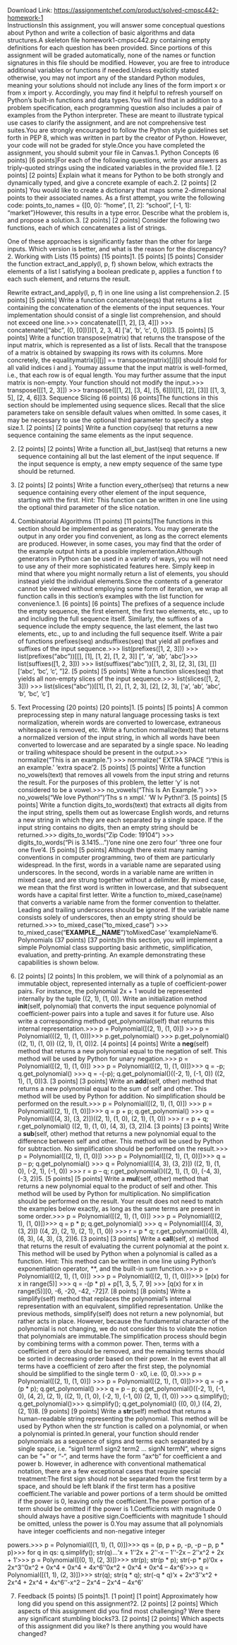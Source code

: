 Download Link: https://assignmentchef.com/product/solved-cmpsc442-homework-1
<br>
InstructionsIn this assignment, you will answer some conceptual questions about Python and write a collection of basic algorithms and data structures.A skeleton file homework1-cmpsc442.py containing empty definitions for each question has been provided. Since portions of this assignment will be graded automatically, none of the names or function signatures in this file should be modified. However, you are free to introduce additional variables or functions if needed.Unless explicitly stated otherwise, you may not import any of the standard Python modules, meaning your solutions should not include any lines of the form import x or from x import y. Accordingly, you may find it helpful to refresh yourself on Python’s built-in functions and data types.You will find that in addition to a problem specification, each programming question also includes a pair of examples from the Python interpreter. These are meant to illustrate typical use cases to clarify the assignment, and are not comprehensive test suites.You are strongly encouraged to follow the Python style guidelines set forth in PEP 8, which was written in part by the creator of Python. However, your code will not be graded for style.Once you have completed the assignment, you should submit your file in Canvas.1. Python Concepts (6 points) [6 points]For each of the following questions, write your answers as triply-quoted strings using the indicated variables in the provided file.1. [2 points] [2 points] Explain what it means for Python to be both strongly and dynamically typed, and give a concrete example of each.2. [2 points] [2 points] You would like to create a dictionary that maps some 2-dimensional points to their associated names. As a first attempt, you write the following code: points_to_names = {[0, 0]: “home”, [1, 2]: “school”, [-1, 1]: “market”}However, this results in a type error. Describe what the problem is, and propose a solution.3. [2 points] [2 points] Consider the following two functions, each of which concatenates a list of strings.

One of these approaches is significantly faster than the other for large inputs. Which version is better, and what is the reason for the discrepancy?2. Working with Lists (15 points) [15 points]1. [5 points] [5 points] Consider the function extract_and_apply(l, p, f) shown below, which extracts the elements of a list l satisfying a boolean predicate p, applies a function f to each such element, and returns the result.

Rewrite extract_and_apply(l, p, f) in one line using a list comprehension.2. [5 points] [5 points] Write a function concatenate(seqs) that returns a list containing the concatenation of the elements of the input sequences. Your implementation should consist of a single list comprehension, and should not exceed one line.&gt;&gt;&gt; concatenate([[1, 2], [3, 4]]) &gt;&gt;&gt; concatenate([“abc”, (0, [0])])[1, 2, 3, 4] [‘a’, ‘b’, ‘c’, 0, [0]]3. [5 points] [5 points] Write a function transpose(matrix) that returns the transpose of the input matrix, which is represented as a list of lists. Recall that the transpose of a matrix is obtained by swapping its rows with its columns. More concretely, the equalitymatrix[i][j] == transpose(matrix)[j][i] should hold for all valid indices i and j. Youmay assume that the input matrix is well-formed, i.e., that each row is of equal length. You may further assume that the input matrix is non-empty. Your function should not modify the input.&gt;&gt;&gt; transpose([[1, 2, 3]]) &gt;&gt;&gt; transpose([[1, 2], [3, 4], [5, 6]])[[1], [2], [3]] [[1, 3, 5], [2, 4, 6]]3. Sequence Slicing (6 points) [6 points]The functions in this section should be implemented using sequence slices. Recall that the slice parameters take on sensible default values when omitted. In some cases, it may be necessary to use the optional third parameter to specify a step size.1. [2 points] [2 points] Write a function copy(seq) that returns a new sequence containing the same elements as the input sequence.

2. [2 points] [2 points] Write a function all_but_last(seq) that returns a new sequence containing all but the last element of the input sequence. If the input sequence is empty, a new empty sequence of the same type should be returned.

3. [2 points] [2 points] Write a function every_other(seq) that returns a new sequence containing every other element of the input sequence, starting with the first. Hint: This function can be written in one line using the optional third parameter of the slice notation.

4. Combinatorial Algorithms (11 points) [11 points]The functions in this section should be implemented as generators. You may generate the output in any order you find convenient, as long as the correct elements are produced. However, in some cases, you may find that the order of the example output hints at a possible implementation.Although generators in Python can be used in a variety of ways, you will not need to use any of their more sophisticated features here. Simply keep in mind that where you might normally return a list of elements, you should instead yield the individual elements.Since the contents of a generator cannot be viewed without employing some form of iteration, we wrap all function calls in this section’s examples with the list function for convenience.1. [6 points] [6 points] The prefixes of a sequence include the empty sequence, the first element, the first two elements, etc., up to and including the full sequence itself. Similarly, the suffixes of a sequence include the empty sequence, the last element, the last two elements, etc., up to and including the full sequence itself. Write a pair of functions prefixes(seq) andsuffixes(seq) that yield all prefixes and suffixes of the input sequence.&gt;&gt;&gt; list(prefixes([1, 2, 3])) &gt;&gt;&gt; list(prefixes(“abc”))[[], [1], [1, 2], [1, 2, 3]] [”, ‘a’, ‘ab’, ‘abc’]&gt;&gt;&gt; list(suffixes([1, 2, 3])) &gt;&gt;&gt; list(suffixes(“abc”))[[1, 2, 3], [2, 3], [3], []] [‘abc’, ‘bc’, ‘c’, ”]2. [5 points] [5 points] Write a function slices(seq) that yields all non-empty slices of the input sequence.&gt;&gt;&gt; list(slices([1, 2, 3])) &gt;&gt;&gt; list(slices(“abc”))[[1], [1, 2], [1, 2, 3], [2], [2, 3], [‘a’, ‘ab’, ‘abc’, ‘b’, ‘bc’, ‘c’]

5. Text Processing (20 points) [20 points]1. [5 points] [5 points] A common preprocessing step in many natural language processing tasks is text normalization, wherein words are converted to lowercase, extraneous whitespace is removed, etc. Write a function normalize(text) that returns a normalized version of the input string, in which all words have been converted to lowercase and are separated by a single space. No leading or trailing whitespace should be present in the output.&gt;&gt;&gt; normalize(“This is an example.”) &gt;&gt;&gt; normalize(” EXTRA SPACE “)‘this is an example.’ ‘extra space’2. [5 points] [5 points] Write a function no_vowels(text) that removes all vowels from the input string and returns the result. For the purposes of this problem, the letter ‘y’ is not considered to be a vowel.&gt;&gt;&gt; no_vowels(“This Is An Example.”) &gt;&gt;&gt; no_vowels(“We love Python!”)‘Ths s n xmpl.’ ‘W lv Pythn!’3. [5 points] [5 points] Write a function digits_to_words(text) that extracts all digits from the input string, spells them out as lowercase English words, and returns a new string in which they are each separated by a single space. If the input string contains no digits, then an empty string should be returned.&gt;&gt;&gt; digits_to_words(“Zip Code: 19104”) &gt;&gt;&gt; digits_to_words(“Pi is 3.1415…”)‘one nine one zero four’ ‘three one four one five’4. [5 points] [5 points] Although there exist many naming conventions in computer programming, two of them are particularly widespread. In the first, words in a variable name are separated using underscores. In the second, words in a variable name are written in mixed case, and are strung together without a delimiter. By mixed case, we mean that the first word is written in lowercase, and that subsequent words have a capital first letter. Write a function to_mixed_case(name) that converts a variable name from the former convention to thelatter. Leading and trailing underscores should be ignored. If the variable name consists solely of underscores, then an empty string should be returned.&gt;&gt;&gt; to_mixed_case(“to_mixed_case”) &gt;&gt;&gt; to_mixed_case(“__EXAMPLE__NAME__”)‘toMixedCase’ ‘exampleName’6. Polynomials (37 points) [37 points]In this section, you will implement a simple Polynomial class supporting basic arithmetic, simplification, evaluation, and pretty-printing. An example demonstrating these capabilities is shown below.

1. [2 points] [2 points] In this problem, we will think of a polynomial as an immutable object, represented internally as a tuple of coefficient-power pairs. For instance, the polynomial 2x + 1 would be represented internally by the tuple ((2, 1), (1, 0)). Write an initialization method __init__(self, polynomial) that converts the input sequence polynomial of coefficient-power pairs into a tuple and saves it for future use. Also write a corresponding method get_polynomial(self) that returns this internal representation.&gt;&gt;&gt; p = Polynomial([(2, 1), (1, 0)]) &gt;&gt;&gt; p = Polynomial(((2, 1), (1, 0)))&gt;&gt;&gt; p.get_polynomial() &gt;&gt;&gt; p.get_polynomial()((2, 1), (1, 0)) ((2, 1), (1, 0))2. [4 points] [4 points] Write a __neg__(self) method that returns a new polynomial equal to the negation of self. This method will be used by Python for unary negation.&gt;&gt;&gt; p = Polynomial([(2, 1), (1, 0)]) &gt;&gt;&gt; p = Polynomial([(2, 1), (1, 0)])&gt;&gt;&gt; q = -p; q.get_polynomial() &gt;&gt;&gt; q = -(-p); q.get_polynomial()((-2, 1), (-1, 0)) ((2, 1), (1, 0))3. [3 points] [3 points] Write an __add__(self, other) method that returns a new polynomial equal to the sum of self and other. This method will be used by Python for addition. No simplification should be performed on the result.&gt;&gt;&gt; p = Polynomial([(2, 1), (1, 0)]) &gt;&gt;&gt; p = Polynomial([(2, 1), (1, 0)])&gt;&gt;&gt; q = p + p; q.get_polynomial() &gt;&gt;&gt; q = Polynomial([(4, 3), (3, 2)])((2, 1), (1, 0), (2, 1), (1, 0)) &gt;&gt;&gt; r = p + q; r.get_polynomial() ((2, 1), (1, 0), (4, 3), (3, 2))4. [3 points] [3 points] Write a __sub__(self, other) method that returns a new polynomial equal to the difference between self and other. This method will be used by Python for subtraction. No simplification should be performed on the result.&gt;&gt;&gt; p = Polynomial([(2, 1), (1, 0)]) &gt;&gt;&gt; p = Polynomial([(2, 1), (1, 0)])&gt;&gt;&gt; q = p – p; q.get_polynomial() &gt;&gt;&gt; q = Polynomial([(4, 3), (3, 2)]) ((2, 1), (1, 0), (-2, 1), (-1, 0)) &gt;&gt;&gt; r = p – q; r.get_polynomial()((2, 1), (1, 0), (-4, 3), (-3, 2))5. [5 points] [5 points] Write a __mul__(self, other) method that returns a new polynomial equal to the product of self and other. This method will be used by Python for multiplication. No simplification should be performed on the result. Your result does not need to match the examples below exactly, as long as the same terms are present in some order.&gt;&gt;&gt; p = Polynomial([(2, 1), (1, 0)]) &gt;&gt;&gt; p = Polynomial([(2, 1), (1, 0)])&gt;&gt;&gt; q = p * p; q.get_polynomial() &gt;&gt;&gt; q = Polynomial([(4, 3), (3, 2)]) ((4, 2), (2, 1), (2, 1), (1, 0)) &gt;&gt;&gt; r = p * q; r.get_polynomial()((8, 4), (6, 3), (4, 3), (3, 2))6. [3 points] [3 points] Write a __call__(self, x) method that returns the result of evaluating the current polynomial at the point x. This method will be used by Python when a polynomial is called as a function. Hint: This method can be written in one line using Python’s exponentiation operator, **, and the built-in sum function.&gt;&gt;&gt; p = Polynomial([(2, 1), (1, 0)]) &gt;&gt;&gt; p = Polynomial([(2, 1), (1, 0)])&gt;&gt;&gt; [p(x) for x in range(5)] &gt;&gt;&gt; q = -(p * p) + p[1, 3, 5, 7, 9] &gt;&gt;&gt; [q(x) for x in range(5)][0, -6, -20, -42, -72]7. [8 points] [8 points] Write a simplify(self) method that replaces the polynomial’s internal representation with an equivalent, simplified representation. Unlike the previous methods, simplify(self) does not return a new polynomial, but rather acts in place. However, because the fundamental character of the polynomial is not changing, we do not consider this to violate the notion that polynomials are immutable.The simplification process should begin by combining terms with a common power. Then, terms with a coefficient of zero should be removed, and the remaining terms should be sorted in decreasing order based on their power. In the event that all terms have a coefficient of zero after the first step, the polynomial should be simplified to the single term 0 · x0, i.e. (0, 0).&gt;&gt;&gt; p = Polynomial([(2, 1), (1, 0)]) &gt;&gt;&gt; p = Polynomial([(2, 1), (1, 0)])&gt;&gt;&gt; q = -p + (p * p); q.get_polynomial() &gt;&gt;&gt; q = p – p; q.get_polynomial()((-2, 1), (-1, 0), (4, 2), (2, 1), ((2, 1), (1, 0), (-2, 1), (-1, 0)) (2, 1), (1, 0)) &gt;&gt;&gt; q.simplify(); q.get_polynomial()&gt;&gt;&gt; q.simplify(); q.get_polynomial() ((0, 0),) ((4, 2), (2, 1))8. [9 points] [9 points] Write a __str__(self) method that returns a human-readable string representing the polynomial. This method will be used by Python when the str function is called on a polynomial, or when a polynomial is printed.In general, your function should render polynomials as a sequence of signs and terms each separated by a single space, i.e. “sign1 term1 sign2 term2 … signN termN”, where signs can be “+” or “-“, and terms have the form “ax^b” for coefficient a and power b. However, in adherence with conventional mathematical notation, there are a few exceptional cases that require special treatment:The first sign should not be separated from the first term by a space, and should be left blank if the first term has a positive coefficient.The variable and power portions of a term should be omitted if the power is 0, leaving only the coefficient.The power portion of a term should be omitted if the power is 1.Coefficients with magnitude 0 should always have a positive sign.Coefficients with magnitude 1 should be omitted, unless the power is 0.You may assume that all polynomials have integer coefficients and non-negative integer

powers.&gt;&gt;&gt; p = Polynomial([(1, 1), (1, 0)])&gt;&gt;&gt; qs = (p, p + p, -p, -p – p, p * p)&gt;&gt;&gt; for q in qs: q.simplify(); str(q)…‘x + 1’‘2x + 2’‘-x – 1’‘-2x – 2’‘x^2 + 2x + 1’&gt;&gt;&gt; p = Polynomial([(0, 1), (2, 3)])&gt;&gt;&gt; str(p); str(p * p); str(-p * p)‘0x + 2x^3’‘0x^2 + 0x^4 + 0x^4 + 4x^6’‘0x^2 + 0x^4 + 0x^4 – 4x^6’&gt;&gt;&gt; q = Polynomial([(1, 1), (2, 3)])&gt;&gt;&gt; str(q); str(q * q); str(-q * q)‘x + 2x^3’‘x^2 + 2x^4 + 2x^4 + 4x^6’‘-x^2 – 2x^4 – 2x^4 – 4x^6’

7. Feedback (5 points) [5 points]1. [1 point] [1 point] Approximately how long did you spend on this assignment?2. [2 points] [2 points] Which aspects of this assignment did you find most challenging? Were there any significant stumbling blocks?3. [2 points] [2 points] Which aspects of this assignment did you like? Is there anything you would have changed?